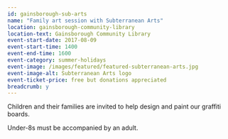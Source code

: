 ```yaml
---
id: gainsborough-sub-arts
name: "Family art session with Subterranean Arts"
location: gainsborough-community-library
location-text: Gainsborough Community Library
event-start-date: 2017-08-09
event-start-time: 1400
event-end-time: 1600
event-category: summer-holidays
event-image: /images/featured/featured-subterranean-arts.jpg
event-image-alt: Subterranean Arts logo
event-ticket-price: free but donations appreciated
breadcrumb: y
---
```


Children and their families are invited to help design and paint our graffiti boards.

Under-8s must be accompanied by an adult.
